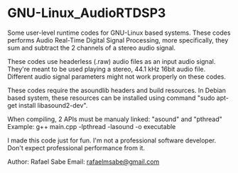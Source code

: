 # GNU-Linux_AudioRTDSP3
Some user-level runtime codes for GNU-Linux based systems. These codes performs Audio Real-Time Digital Signal Processing, more specifically, they sum and subtract the 2 channels of a stereo audio signal.

These codes use headerless (.raw) audio files as an input audio signal. They're meant to be used playing a stereo, 44.1 kHz 16bit audio file. Different audio signal parameters might not work properly on these codes.

These codes require the asoundlib headers and build resources. In Debian based system, these resources can be installed using command "sudo apt-get install libasound2-dev".

When compiling, 2 APIs must be manualy linked: "asound" and "pthread" Example: g++ main.cpp -lpthread -lasound -o executable

I made this code just for fun. I'm not a professional software developer. Don't expect professional performance from it.

Author: Rafael Sabe
Email: rafaelmsabe@gmail.com
